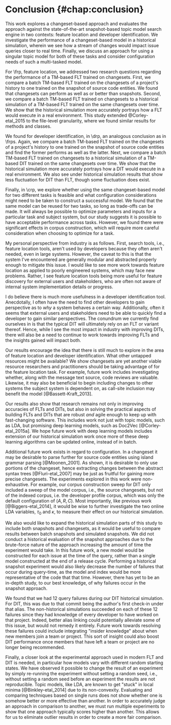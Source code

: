 # Conclusion {#chap:conclusion}

This work explores a changeset-based approach and evaluates the approach
against the state-of-the-art snapshot-based topic model search engine in two
contexts: feature location and developer identification.  We investigate the
performance of a changeset-based model in a historical simulation, wherein we
see how a stream of changes would impact issue queries closer to real time.
Finally, we discuss an approach for using a singular topic model for both of
these tasks and consider configuration needs of such a multi-tasked model.

For \frp, feature location, we addressed two research questions regarding the
performance of a TM-based FLT trained on changesets.  First, we compare a batch
TM-based FLT trained on the changesets of a project's history to one trained on
the snapshot of source code entities.  We found that changesets can perform as
well as or better than snapshots.  Second, we compare a batch TM-based FLT
trained on changesets to a historical simulation of a TM-based FLT trained on
the same changesets over time.  We show that the historical simulation more
accurately portrays how a FLT would execute in a real environment.  This study
extended @Corley-etal_2015 to the file-level granularity, where we found
similar results for methods and classes.

We found for developer identification, in \drp, an analogous conclusion as in
\frps.  Again, we compare a batch TM-based FLT trained on the changesets of a
project's history to one trained on the snapshot of source code entities and
find the former performs as well as the latter.  Next, we compare a batch
TM-based FLT trained on changesets to a historical simulation of a TM-based DIT
trained on the same changesets over time.  We show that the historical
simulation more accurately portrays how a DIT would execute in a real
environment.  We also see under historical simulation results that show less
fluctuation for DIT than FLT, though some fluctuation does exist.

Finally, in \crp, we explore whether using the same changeset-based model for
two different tasks is feasible and what configuration considerations might
need to be taken to construct a successful model.  We found that the same model
can be reused for two tasks, so long as trade-offs can be made.  It will always
be possible to optimize parameters and inputs for a particular task and subject
system, but our study suggests it is possible to have acceptable performance
across tasks.  However, we found there were significant effects in corpus
construction, which will require more careful consideration when choosing to
optimize for a task.

My personal perspective from industry is as follows.  First, search tools,
i.e., feature location tools, aren't used by developers because they often
aren't needed, even in large systems.  However, the caveat to this is that the
system I've encountered are generally modular and abstracted properly enough to
mitigate this issue.  I would like to see more work towards feature location as
applied to poorly engineered systems, which may face new problems.  Rather, I
see feature location tools being more useful for feature discovery for external
users and stakeholders, who are often not aware of internal system
implementation details or progress.

I do believe there is much more usefulness in a developer identification tool.
Anecdotally, I often have the need to find other developers to gain perspective
as to *why* a system behaves a certain way.  Additionally, often it seems that
external users and stakeholders need to be able to quickly find a developer to
gain similar perspectives.  The conundrum we currently find ourselves in is
that the typical DIT will ultimately rely on an FLT or variant thereof.  Hence,
while I see the most impact in industry with improving DITs, there will also be
a need to continue to work towards improving FLTs and the insights gained will
impact both.

Our results encourage the idea that there is still much to explore in the area
of feature location and developer identification.  What other untapped
resources might be available?  We show changesets are yet another viable
resource researchers and practitioners should be taking advantage of for the
feature location task.  For example, future work includes investigating
whether, along with the message text source, code reviews are valuable.
Likewise, it may also be beneficial to begin including changes to other systems
the subject system is dependent on, as call-site inclusion may benefit the
model [@Bassett-Kraft_2013].

Our results also show that research remains not only in improving accuracies of
FLTs and DITs, but also in solving the practical aspects of building FLTs and
DITs that are robust *and* agile enough to keep up with fast-changing software.
This includes work not just with topic models, such as LDA, but promising deep
learning models, such as Doc2Vec [@Corley-etal_2015a].  We hope future work
with deep learning models includes extension of our historical simulation work
once more of these deep learning algorithms can be updated online, instead of
in batch.

Additional future work exists in regard to configuration.  In a changeset it
may be desirable to parse further for source code entities using island grammar
parsing [@Moonen_2001].  As shown, it is desirable to only use portions of the
changeset, hence extracting changes between the abstract syntax trees
[@Fluri-etal_2007] may be just as fruitful for gaining more precise changesets.
The experiments explored in this work were non-exhaustive.  For example, our
corpus construction sweep for DIT only included a sweep of the model corpus,
i.e., the source changesets, but not of the indexed corpus, i.e.  the developer
profile corpus, which was only the default configuration of $(A, R, C)$.  Most
importantly, like previous work [@Biggers-etal_2014], it would be wise to
further investigate the two online LDA variables, $\tau_0$ and $\kappa$, to
measure their effect on our historical simulation.

We also would like to expand the historical simulation parts of this study to
include both snapshots and changesets, as it would be useful to compare results
between batch snapshots and simulated snapshots.  We did not conduct a
historical evaluation of the snapshot approaches due to the brute-force nature
of the approach increasing the amount of time the experiment would take.  In
this future work, a new model would be constructed for each issue at the time
of the query, rather than a single model constructed at the end of a release
cycle.  Performing a historical snapshot experiment would also likely decrease
the number of failures that occur during query-time, as the model and index
would be more representative of the code that that time.  However, there has
yet to be an in-depth study, to our best knowledge, of why failures occur in
the snapshot approach.

We found that we had 12 query failures during our DIT historical simulation.
For DIT, this was due to that commit being the author's first check-in under
that alias.  The non-historical simulations succeeded on each of these 12
failures since they had knowledge of every developer to have worked on that
project.  Indeed, better alias linking could potentially alleviate some of this
issue, but would not remedy it entirely.  Future work towards resolving these
failures could include integrating "insider knowledge" about when new members
join a team or project.  This sort of insight could also boost DIT performance
once members that have left a team or project are no longer being recommended.

Finally, a closer look at the experimental approach used in modern FLT and DIT
is needed, in particular how models vary with different random starting states.
We have observed it possible to change the result of an experiment by simply
re-running the experiment without setting a random seed, i.e., without setting
a random seed before an experiment the results are not reproducible.  Topic
models, like LDA, are known to get "stuck" in local minima [@Binkley-etal_2014]
due to its non-convexity.  Evaluating and comparing techniques based on single
runs does not show whether one is somehow better or more effective than
another.  In order to accurately judge an approach in comparison to another, we
must run multiple experiments to show that one approach typically scores higher
than another.  This allows for us to eliminate outlier results in order to
create a more fair comparison.
